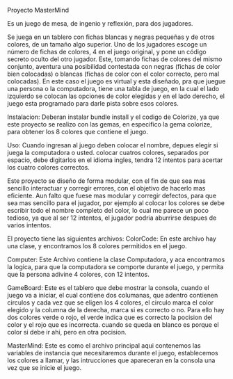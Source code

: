 Proyecto MasterMind

Es un juego de mesa, de ingenio y reflexión, para dos jugadores.

Se juega en un tablero con fichas blancas y negras pequeñas y de otros colores, de un tamaño algo superior. Uno de los jugadores escoge un número de fichas de colores, 4 en el juego original, y pone un código secreto oculto del otro jugador. Este, tomando fichas de colores del mismo conjunto, aventura una posibilidad contestada con negras (fichas de color bien colocadas) o blancas (fichas de color con el color correcto, pero mal colocadas).
En este caso el juego es virtual y esta diseñado, pra que juegue una persona o la computadora, tiene una tabla de juego, en la cual el lado izquierdo se colocan las opciones de color elegidas y en el lado derecho, el juego esta programado para darle pista sobre esos colores.

Instalacion: Deberan instalar bundle install y el codigo de Colorize, ya que este proyecto se realizo con las gemas, en especifico la gema colorize, para obtener los 8 colores que contiene el juego.

Uso: Cuando ingresan al juego deben colocar el nombre, depues elegir si juega la computadora o usted.
colocar cuatros colores, separados por espacio, debe digitarlos en el idioma ingles, tendra 12 intentos para acertar los cuatro colores correctos.

Este proyecto se diseño de forma modular, con el fin de que sea mas sencillo interactuar y corregir errores, con el objetivo de hacerlo mas eficiente.
Aun falto que fuese mas modular y corregir defectos, para que sea mas sencillo para el jugador, por ejemplo al colocar los colores se debe escribir todo el nombre completo del color, lo cual me parece un poco tedioso, ya que al ser 12 intentos, el jugador podria aburrirse despues de varios intentos.

El proyecto tiene las siguientes archivos:
ColorCode: En este archivo hay una clase, y encontramos los 8 colores permitidos en el juego.

Computer: Este Archivo contiene la clase Computadora, y aca encontramos la logica, para que la computadora se comporte durante el juego, y permita que la persona adivine 4 colores, con 12 intentos.

GameBoard: Este es el tablero que debe mostrar la consola, cuando el juego va a iniciar, el cual contiene dos columanas, que adentro contienen circulos y cada vez que se eligen los 4 colores, el circulo marca el color elegido y la columna de la derecha, marca si es correcto o no.
Para ello hay dos colores verde o rojo, el verde indica que es correcto la pocision del color y el rojo que es incorrecta. cuando se queda en blanco es porque el color si debe ir ahi, pero en otra pocision.

MasterMind: Este es como el archivo principal aqui contenemos las variables de instancia que necesitaremos durante el juego, establecemos los colores a llamar, y las intrucciones que apareceran en la consola una vez que se inicie el juego.
